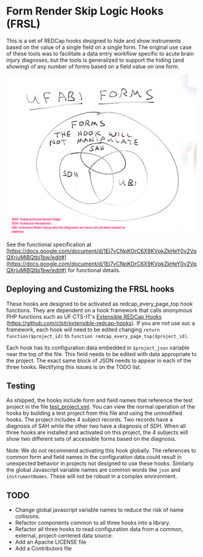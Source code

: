 # Form Render Skip Logic Hooks (FRSL)

This is a set of REDCap hooks designed to hide and show instruments based on the value of a single field on a single form.  The original use case of these tools was to facilitate a data entry workflow specific to acute brain injury diagnoses, but the tools is generalized to support the hiding (and showing) of any number of forms based on a field value on one form.

![venn diagram of test project forms](venn_diagram_of_test_project_forms.png)

See the functional specification at [https://docs.google.com/document/d/1Ej7vCNpKOrC6X9KVpkZkHeY0v2VqQXrjuMIBQtbj1bw/edit#](https://docs.google.com/document/d/1Ej7vCNpKOrC6X9KVpkZkHeY0v2VqQXrjuMIBQtbj1bw/edit#) for functional details.

## Deploying and Customizing the FRSL hooks

These hooks are designed to be activated as redcap_every_page_top hook functions. They are dependent on a hook framework that calls _anonymous_ PHP functions such as UF CTS-IT's [Extensible REDCap Hooks](https://github.com/ctsit/extensible-redcap-hooks) (https://github.com/ctsit/extensible-redcap-hooks).  If you are not use suc a framework, each hook will need to be edited changing `return function($project_id)` to `function redcap_every_page_top($project_id)`.

Each hook has its configuration data embedded in `$project_json` variable near the top of the file.  This field needs to be edited with data appropriate to the project.  The exact same block of JSON needs to appear in each of the three hooks. Rectifying this issues is on the TODO list.


## Testing

As shipped, the hooks include form and field names that reference the test project in the file [test_project.xml](test_project.xml). You can view the normal operation of the hooks by building a test project from this file and using the unmodified hooks.  The project includes 4 subject records. Two records have a diagnosis of SAH while the other two have a diagnosis of _SDH_. When all three hooks are installed and activated on this project, the 4 subjects will show two different sets of accessible forms based on the diagnosis.

Note: We do not recommend activating this hook globally. The references to common form and field names in the configuration data could result in unexpected behavior in projects not designed to use these hooks. Similarly the global Javascript variable names are common words like `json` and `instrumentNames`.  These will not be robust in a complex environment.


## TODO

* Change global javascript variable names to reduce the risk of name collisions.
* Refactor components common to all three hooks into a library.
* Refactor all three hooks to read configuration data from a common, external, project-centered data source.
* Add an Apache LICENSE file
* Add a Contributors file
